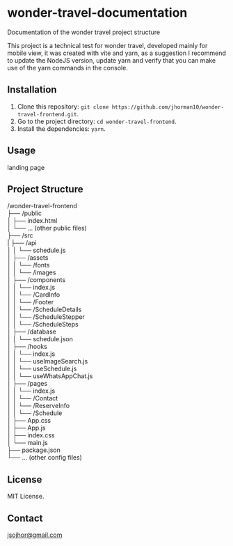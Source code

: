 # wonder-travel-documentation

Documentation of the wonder travel project structure

This project is a technical test for wonder travel, 
developed mainly for mobile view, it was created with vite and yarn, 
as a suggestion I recommend to update the NodeJS version,
update yarn and verify that you can make use of the yarn commands in the console. 

## Installation

1. Clone this repository: `git clone https://github.com/jhorman10/wonder-travel-frontend.git`.
2. Go to the project directory: `cd wonder-travel-frontend`.
3. Install the dependencies: `yarn`.

## Usage

landing page

## Project Structure

/wonder-travel-frontend  
├── /public  
│ ├── index.html  
│ └── ... (other public files)  
├── /src  
| ├── /api  
│ │ └── schedule.js  
│ ├── /assets  
│ │ └── /fonts  
│ │ └── /images  
│ ├── /components  
│ │ └── index.js  
│ │ └── /CardInfo  
│ │ └── /Footer  
│ │ └── /ScheduleDetails  
│ │ └── /ScheduleStepper  
│ │ └── /ScheduleSteps  
│ ├── /database  
│ │ └── schedule.json  
│ ├── /hooks  
│ │ └── index.js  
│ │ └── useImageSearch.js  
│ │ └── useSchedule.js  
│ │ └── useWhatsAppChat.js  
│ ├── /pages  
│ │ └── index.js  
│ │ └── /Contact  
│ │ └── /ReserveInfo  
│ │ └── /Schedule  
│ ├── App.css  
│ ├── App.js  
│ ├── index.css  
│ └── main.js  
├── package.json  
└── ... (other config files) 
  
## License

MIT License.

## Contact

jsojhor@gmail.com
